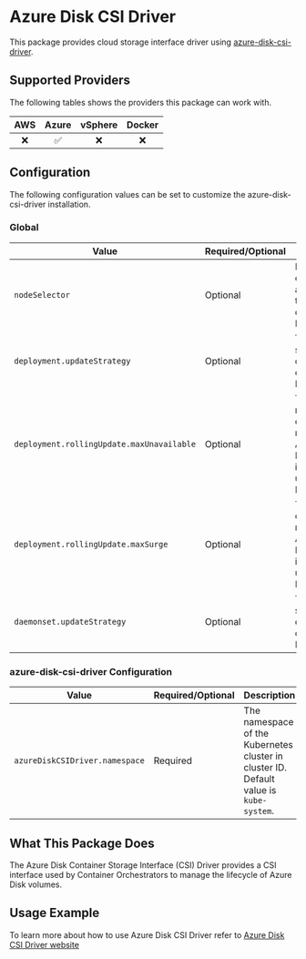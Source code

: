 # Azure Disk CSI Driver

This package provides cloud storage interface driver using [azure-disk-csi-driver](https://github.com/kubernetes-sigs/azuredisk-csi-driver).

## Supported Providers

The following tables shows the providers this package can work with.

| AWS  |  Azure  | vSphere  | Docker |
|:---:|:---:|:---:|:---:|
|  ❌ |  ✅  | ❌  |  ❌  |

## Configuration

The following configuration values can be set to customize the azure-disk-csi-driver installation.

### Global

| Value | Required/Optional | Description |
|-------|-------------------|-------------|
| `nodeSelector` | Optional | NodeSelector configuration applied to all the deployments. Defaults to null. |
| `deployment.updateStrategy` | Optional | The update strategy of deployments to overwrite. Defaults to null. |
| `deployment.rollingUpdate.maxUnavailable` | Optional | The maxUnavailable of rollingUpdate. Applied only if RollingUpdate is used as updateStrategy. Defaults to null. |
| `deployment.rollingUpdate.maxSurge` | Optional | The maxSurge of rollingUpdate. Applied only if RollingUpdate is used as updateStrategy. Defaults to null. |
| `daemonset.updateStrategy` | Optional | The update strategy of daemonsets to overwrite. Defaults to null. |

### azure-disk-csi-driver Configuration

| Value | Required/Optional | Description |
|-------|-------------------|-------------|
| `azureDiskCSIDriver.namespace` | Required | The namespace of the Kubernetes cluster in cluster ID. Default value is `kube-system`. |

## What This Package Does

The Azure Disk Container Storage Interface (CSI) Driver provides a CSI interface used by Container Orchestrators to manage the lifecycle of Azure Disk volumes.

## Usage Example

To learn more about how to use Azure Disk CSI Driver refer to [Azure Disk CSI Driver website](https://github.com/kubernetes-sigs/azuredisk-csi-driver)
